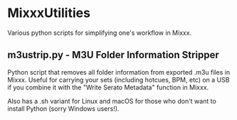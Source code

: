# MixxxUtilities
Various python scripts for simplifying one's workflow in Mixxx.

## m3ustrip.py - M3U Folder Information Stripper
Python script that removes all folder information from exported .m3u files in Mixxx. Useful for carrying your sets (including hotcues, BPM, etc) on a USB if you combine it with the "Write Serato Metadata" function in Mixxx.

Also has a .sh variant for Linux and macOS for those who don't want to install Python (sorry Windows users!).
